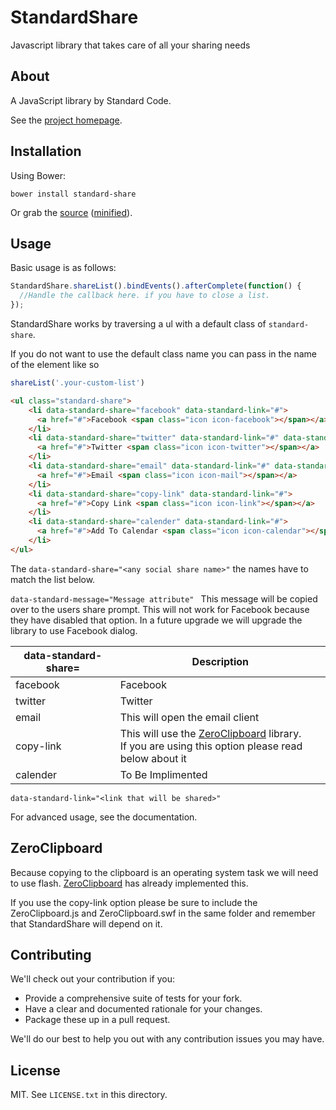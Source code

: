 # StandardShare

Javascript library that takes care of all your sharing needs

## About

A JavaScript library by Standard Code.

See the [project homepage](http://codeisstandard.github.io/StandardShare).

## Installation

Using Bower:

    bower install standard-share

Or grab the [source](https://github.com/codeisstandard/StandardShare/dist/StandardShare.js) ([minified](https://github.com/codeisstandard/StandardShare/dist/StandardShare.min.js)).

## Usage

Basic usage is as follows:

```javascript
StandardShare.shareList().bindEvents().afterComplete(function() {
  //Handle the callback here. if you have to close a list.
});
```

StandardShare works by traversing a ul with a default class of ```standard-share```.

If you do not want to use the default class name you can pass in the name of the element like so
```javascript
shareList('.your-custom-list')
```
```html
<ul class="standard-share">
    <li data-standard-share="facebook" data-standard-link="#">
      <a href="#">Facebook <span class="icon icon-facebook"></span></a>
    </li>
    <li data-standard-share="twitter" data-standard-link="#" data-standard-message="message">
      <a href="#">Twitter <span class="icon icon-twitter"></span></a>
    </li>
    <li data-standard-share="email" data-standard-link="#" data-standard-message="message" data-standard-subject="subject">
      <a href="#">Email <span class="icon icon-mail"></span></a>
    </li>
    <li data-standard-share="copy-link" data-standard-link="#">
      <a href="#">Copy Link <span class="icon icon-link"></span></a>
    </li>
    <li data-standard-share="calender" data-standard-link="#">
      <a href="#">Add To Calendar <span class="icon icon-calendar"></span></a>
    </li>
</ul>
```
The ```data-standard-share="<any social share name>"``` the names have to match the list below.

```data-standard-message="Message attribute" ``` This message will be copied over to the users share prompt. This will not work for Facebook because they have disabled that option. In a future upgrade we will upgrade the library to use Facebook dialog. 


| data-standard-share=  | Description  |
| ------------- | ----------- |
| facebook      | Facebook|
| twitter       | Twitter|
| email       | This will open the email client|
| copy-link       | This will use the <a href="https://github.com/zeroclipboard/zeroclipboard">ZeroClipboard</a> library.<br>If you are using this option please read below about it|
| calender       | To Be Implimented|

```data-standard-link="<link that will be shared>"```

For advanced usage, see the documentation.

## ZeroClipboard

Because copying to the clipboard is an operating system task we will need to use flash. <a href="https://github.com/zeroclipboard/zeroclipboard">ZeroClipboard</a>
has already implemented this.

If you use the copy-link option please be sure to include the ZeroClipboard.js and ZeroClipboard.swf
in the same folder and remember that StandardShare will depend on it.


## Contributing

We'll check out your contribution if you:

* Provide a comprehensive suite of tests for your fork.
* Have a clear and documented rationale for your changes.
* Package these up in a pull request.

We'll do our best to help you out with any contribution issues you may have.

## License

MIT. See `LICENSE.txt` in this directory.

